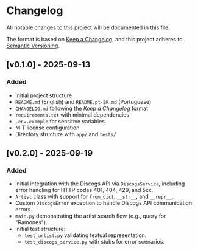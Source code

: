 # Changelog
All notable changes to this project will be documented in this file.

The format is based on [Keep a Changelog](https://keepachangelog.com/en/1.0.0/),
and this project adheres to [Semantic Versioning](https://semver.org/spec/v2.0.0.html).

## [v0.1.0] - 2025-09-13
### Added
- Initial project structure
- `README.md` (English) and `README.pt-BR.md` (Portuguese)
- `CHANGELOG.md` following the *Keep a Changelog* format
- `requirements.txt` with minimal dependencies
- `.env.example` for sensitive variables
- MIT license configuration
- Directory structure with `app/` and `tests/`

## [v0.2.0] - 2025-09-19
### Added
- Initial integration with the Discogs API via `DiscogsService`, including error handling for HTTP codes 401, 404, 429, and 5xx.
- `Artist` class with support for `from_dict`, `__str__`, and `__repr__`.
- Custom `DiscogsError` exception to handle Discogs API communication errors.
- `main.py` demonstrating the artist search flow (e.g., query for "Ramones").
- Initial test structure:  
  - `test_artist.py` validating textual representation.  
  - `test_discogs_service.py` with stubs for error scenarios.